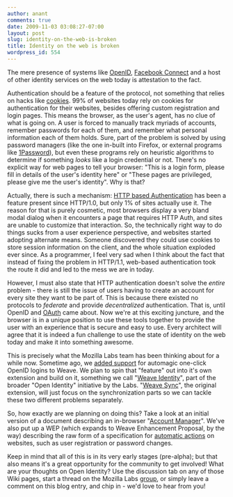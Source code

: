 ```yaml
---
author: anant
comments: true
date: 2009-11-03 03:08:27-07:00
layout: post
slug: identity-on-the-web-is-broken
title: Identity on the web is broken
wordpress_id: 554
---
```


The mere presence of systems like [OpenID](http://openid.net/), [Facebook Connect](http://developers.facebook.com/connect.php) and a host of other identity services on the web today is attestation to the fact.

Authentication should be a feature of the protocol, not something that relies on hacks like [cookies](http://en.wikipedia.org/wiki/HTTP_cookie). 99% of websites today rely on cookies for authentication for their websites, besides offering custom registration and login pages. This means the browser, as the user's agent, has no clue of what is going on. A user is forced to manually track myriads of accounts, remember passwords for each of them, and remember what personal information each of them holds. Sure, part of the problem is solved by using password managers (like the one in-built into Firefox, or external programs like [1Password](http://agilewebsolutions.com/products/1Password)), but even these programs rely on heuristic algorithms to determine if something _looks_ like a login credential or not. There's no explicit way for web pages to tell your browser: "This is a login form, please fill in details of the user's identity here" or "These pages are privileged, please give me the user's identity". Why is that?

Actually, there is such a mechanism: [HTTP based Authentication](http://en.wikipedia.org/wiki/Basic_access_authentication) has been a feature present since HTTP/1.0, but only 1% of sites actually use it. The reason for that is purely cosmetic, most browsers display a very bland modal dialog when it encounters a page that requires HTTP Auth, and sites are unable to customize that interaction. So, the technically right way to do things sucks from a user experience perspective, and websites started adopting alternate means. Someone discovered they could use cookies to store session information on the client, and the whole situation exploded ever since. As a programmer, I feel very sad when I think about the fact that instead of fixing the problem in HTTP/1.1, web-based authentication took the route it did and led to the mess we are in today.

However, I must also state that HTTP authentication doesn't solve the _entire_ problem - there is still the issue of users having to create an account for every site they want to be part of. This is because there existed no protocols to _federate_ and provide _decentralized_ authentication. That is, until OpenID and [OAuth](http://oauth.net/) came about. Now we're at this exciting juncture, and the browser is in a unique position to use these tools together to provide the user with an experience that is secure and easy to use. Every architect will agree that it is indeed a fun challenge to use the state of identity on the web today and make it into something awesome.

This is precisely what the Mozilla Labs team has been thinking about for a while now. Sometime ago, we [added support](http://mozillalabs.com/blog/2009/05/identity-in-the-browser/) for automagic one-click OpenID logins to Weave. We plan to spin that "feature" out into it's own extension and build on it, something we call "[Weave Identity](http://hg.mozilla.org/labs/weave-identity/)", part of the broader "Open Identity" initiative by the Labs. "[Weave Sync](http://hg.mozilla.org/labs/weave/)", the original extension, will just focus on the synchronization parts so we can tackle these two different problems separately.

So, how exactly are we planning on doing this? Take a look at an initial version of a document describing an in-browser "[Account Manager](https://wiki.mozilla.org/Labs/Weave/Identity/Account_Manager)". We've also put up a WEP (which expands to Weave Enhancement Proposal, by the way) describing the raw form of a specification for [automatic actions](https://wiki.mozilla.org/Labs/Weave/WEP/110) on websites, such as user registration or password changes.

Keep in mind that all of this is in its very early stages (pre-alpha); but that also means it's a great opportunity for the community to get involved! What are your thoughts on Open Identity? Use the discussion tab on any of those Wiki pages, start a thread on the Mozilla Labs [group](http://groups.google.com/group/mozilla-labs), or simply leave a comment on this blog entry, and chip in - we'd love to hear from you!
